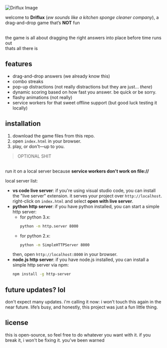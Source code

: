 ![Driflux Image](projFiles/driflux.ico)

welcome to **Driflux** (*ew sounds like a kitchen sponge cleaner company*), a drag-and-drop game that’s **NOT** fun

<br>the game is all about dragging the right answers into place before time runs out<br>thats all there is

## features

- drag-and-drop answers (we already know this)
- combo streaks
- pop-up distractions (not really distractions but they are just... *there*)
- dynamic scoring based on how fast you answer. be quick or be sorry.
- flashy animations (not really)
- service workers for that sweet offline support (but good luck testing it locally)

## installation

1. download the game files from this repo.
2. open `index.html` in your browser.
3. play, or don't—up to you.

> OPTIONAL SHIT

<br>run it on a local server because **service workers don't work on file://**

local server list:
- **vs code live server**: if you're using visual studio code, you can install the "live server" extension. it serves your project over `http://localhost`. right-click on `index.html` and select **open with live server**.
- **python http server**: if you have python installed, you can start a simple http server:
  - for python 3.x:
    ```bash
    python -m http.server 8000
    ```
  - for python 2.x:
    ```bash
    python -m SimpleHTTPServer 8000
    ```
  then, open `http://localhost:8000` in your browser.
- **node.js http server**: if you have node.js installed, you can install a simple http server via npm:
  ```bash
  npm install -g http-server

## future updates? lol

don't expect many updates. i'm calling it now: i won’t touch this again in the near future. life’s busy, and honestly, this project was just a fun little thing.

## license

this is open-source, so feel free to do whatever you want with it. if you break it, i won't be fixing it. you've been warned
